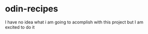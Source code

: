 # odin-recipes
I have no idea what i am going to acomplish with this project but I am excited to do it